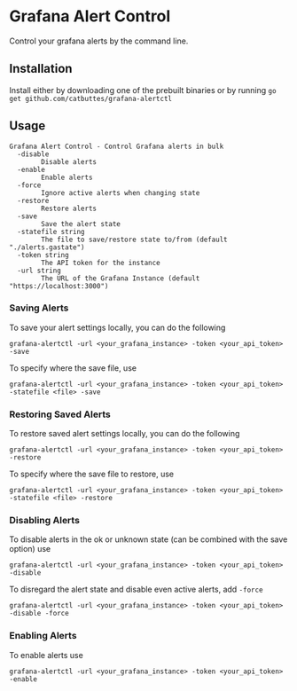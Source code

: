 # Grafana Alert Control

Control your grafana alerts by the command line.

## Installation

Install either by downloading one of the prebuilt binaries or by running `go get github.com/catbuttes/grafana-alertctl`

## Usage

```
Grafana Alert Control - Control Grafana alerts in bulk
  -disable
    	Disable alerts
  -enable
    	Enable alerts
  -force
    	Ignore active alerts when changing state
  -restore
    	Restore alerts
  -save
    	Save the alert state
  -statefile string
    	The file to save/restore state to/from (default "./alerts.gastate")
  -token string
    	The API token for the instance
  -url string
    	The URL of the Grafana Instance (default "https://localhost:3000")
```

### Saving Alerts

To save your alert settings locally, you can do the following

```
grafana-alertctl -url <your_grafana_instance> -token <your_api_token> -save
```

To specify where the save file, use 

```
grafana-alertctl -url <your_grafana_instance> -token <your_api_token> -statefile <file> -save
```

### Restoring Saved Alerts

To restore saved alert settings locally, you can do the following

```
grafana-alertctl -url <your_grafana_instance> -token <your_api_token> -restore
```

To specify where the save file to restore, use 

```
grafana-alertctl -url <your_grafana_instance> -token <your_api_token> -statefile <file> -restore
```

### Disabling Alerts

To disable alerts in the ok or unknown state (can be combined with the save option) use 

```
grafana-alertctl -url <your_grafana_instance> -token <your_api_token> -disable
```

To disregard the alert state and disable even active alerts, add `-force`

```
grafana-alertctl -url <your_grafana_instance> -token <your_api_token> -disable -force
```

### Enabling Alerts

To enable alerts use 

```
grafana-alertctl -url <your_grafana_instance> -token <your_api_token> -enable
```